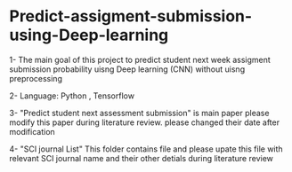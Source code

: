 # Predict-assigment-submission-using-Deep-learning
1- The main goal of this project to predict student next week assigment submission probability uisng Deep learning (CNN) without uisng preprocessing 

2- Language: Python , Tensorflow

3- "Predict student next assessment submission" is main paper please modify this paper during literature review. please changed their date after  modification 

4- "SCI journal List" This folder contains file and please upate this file with relevant SCI journal name and their other detials during literature review
